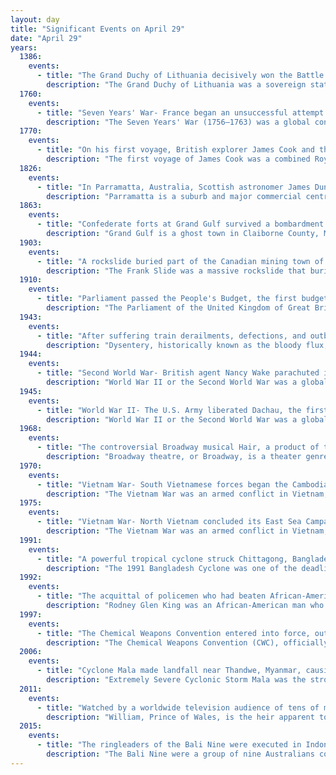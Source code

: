 ```yaml
---
layout: day
title: "Significant Events on April 29"
date: "April 29"
years:
  1386:
    events:
      - title: "The Grand Duchy of Lithuania decisively won the Battle of the Vikhra River, forcibly making the Principality of Smolensk a vassal state."
        description: "The Grand Duchy of Lithuania was a sovereign state in northeastern Europe that existed from the 13th century, succeeding the Kingdom of Lithuania, to the late 18th century, when the territory was suppressed during the 1795 partitions of Poland–Lithuania. The state was founded by Lithuanians, who were at the time a polytheistic nation of several united Baltic tribes from Aukštaitija. By 1440 the grand duchy had become the largest European state, controlling an area from the Baltic Sea in the north to the Black Sea in the south."
  1760:
    events:
      - title: "Seven Years' War- France began an unsuccessful attempt to retake Quebec City, which had been captured by Britain."
        description: "The Seven Years' War (1756–1763) was a global conflict involving most of the European great powers, fought primarily in Europe and the Americas. One of the opposing alliances was led by Great Britain and Prussia. The other alliance was led by France and Austria, backed by Spain, Saxony, Sweden, and Russia. The French and Indian War (1754–1763), the Anglo-Spanish War (1762–1763), and the Spanish–Portuguese War (1762–1763) were all parts of the Seven Years' War."
  1770:
    events:
      - title: "On his first voyage, British explorer James Cook and the crew of HMS Endeavour (pictured) landed at Botany Bay, making the first recorded European landfall on the eastern coast of Australia."
        description: "The first voyage of James Cook was a combined Royal Navy and Royal Society expedition to the south Pacific Ocean aboard HMS Endeavour, from 1768 to 1771. The aims were to observe the 1769 transit of Venus from Tahiti and to seek evidence of the postulated Terra Australis Incognita or 'undiscovered southern land'. It was the first of three voyages of which James Cook was the commander."
  1826:
    events:
      - title: "In Parramatta, Australia, Scottish astronomer James Dunlop discovered Centaurus A (pictured), which was later recognised as one of the nearest radio galaxies to Earth."
        description: "Parramatta is a suburb and major commercial centre in Greater Western Sydney. Parramatta is located approximately 24 kilometres (15 mi) west of the Sydney CBD, on the banks of the Parramatta River. It is commonly regarded as the secondary central business district of metropolitan Sydney."
  1863:
    events:
      - title: "Confederate forts at Grand Gulf survived a bombardment by Union gunboats, preventing Ulysses S. Grant's troops from crossing the Mississippi River at that point."
        description: "Grand Gulf is a ghost town in Claiborne County, Mississippi, United States."
  1903:
    events:
      - title: "A rockslide buried part of the Canadian mining town of Frank under 110 million tonnes of rock, killing around 70 people."
        description: "The Frank Slide was a massive rockslide that buried part of the mining town of Frank in the District of Alberta of the North-West Territories, Canada, at 4-10 a.m. on April 29, 1903. Around 44 million cubic metres/110 million tonnes of limestone rock slid down Turtle Mountain. Witnesses reported that within 100 seconds the rock reached up the opposing hills, obliterating the eastern edge of Frank, the Canadian Pacific Railway (CPR) line and the coal mine. It was one of the largest landslides in Canadian history and remains the deadliest, as between 70 and 90 of the town's residents died, most of whom remain buried in the rubble. Multiple factors led to the slide- Turtle Mountain's formation left it in a constant state of instability. Coal mining operations may have weakened the mountain's internal structure, as did a wet winter and cold snap on the night of the disaster."
  1910:
    events:
      - title: "Parliament passed the People's Budget, the first budget in British history with the express intent of redistributing wealth."
        description: "The Parliament of the United Kingdom of Great Britain and Northern Ireland is the supreme legislative body of the United Kingdom, and may also legislate for the Crown Dependencies and the British Overseas Territories. It meets at the Palace of Westminster in London. Parliament possesses legislative supremacy and thereby holds ultimate power over all other political bodies in the United Kingdom and the Overseas Territories. While Parliament is bicameral, it has three parts- the sovereign, the House of Lords, and the House of Commons. The three parts acting together to legislate may be described as the King-in-Parliament. The Crown normally acts on the advice of the prime minister, and the powers of the House of Lords are limited to only delaying legislation."
  1943:
    events:
      - title: "After suffering train derailments, defections, and outbreaks of dysentery and typhoid fever which killed two members, the Brazilian football club Santa Cruz returned from their Suicidal Tour (team pictured)."
        description: "Dysentery, historically known as the bloody flux, is a type of gastroenteritis that results in bloody diarrhea. Other symptoms may include fever, abdominal pain, and a feeling of incomplete defecation. Complications may include dehydration."
  1944:
    events:
      - title: "Second World War- British agent Nancy Wake parachuted into Auvergne, France, becoming a liaison between the Special Operations Executive and the local Maquis group."
        description: "World War II or the Second World War was a global conflict between two coalitions- the Allies and the Axis powers. Nearly all of the world's countries participated, with many nations mobilising all resources in pursuit of total war. Tanks and aircraft played major roles, enabling the strategic bombing of cities and delivery of the first and only nuclear weapons ever used in war. World War II was the deadliest conflict in history, resulting in 70 to 85 million deaths, more than half of which were civilians. Millions died in genocides, including the Holocaust, and by massacres, starvation, and disease. After the Allied victory, Germany, Austria, Japan, and Korea were occupied, and German and Japanese leaders were tried for war crimes."
  1945:
    events:
      - title: "World War II- The U.S. Army liberated Dachau, the first Nazi concentration camp, and killed German prisoners of war."
        description: "World War II or the Second World War was a global conflict between two coalitions- the Allies and the Axis powers. Nearly all of the world's countries participated, with many nations mobilising all resources in pursuit of total war. Tanks and aircraft played major roles, enabling the strategic bombing of cities and delivery of the first and only nuclear weapons ever used in war. World War II was the deadliest conflict in history, resulting in 70 to 85 million deaths, more than half of which were civilians. Millions died in genocides, including the Holocaust, and by massacres, starvation, and disease. After the Allied victory, Germany, Austria, Japan, and Korea were occupied, and German and Japanese leaders were tried for war crimes."
  1968:
    events:
      - title: "The controversial Broadway musical Hair, a product of the counterculture of the 1960s, opened, with its songs becoming anthems of the anti-Vietnam War movement."
        description: "Broadway theatre, or Broadway, is a theater genre that consists of the theatrical performances presented in 41 professional theaters, each with 500 or more seats, in the Theater District and Lincoln Center along Broadway, in Midtown Manhattan, New York City. Broadway and London's West End together represent the highest commercial level of live theater in the English-speaking world."
  1970:
    events:
      - title: "Vietnam War- South Vietnamese forces began the Cambodian campaign, aiming to attack North Vietnamese jungle bases."
        description: "The Vietnam War was an armed conflict in Vietnam, Laos, and Cambodia fought between North Vietnam and South Vietnam and their allies. North Vietnam was supported by the Soviet Union and China, while South Vietnam was supported by the United States and other anti-communist nations. The conflict was the second of the Indochina Wars and a major proxy war of the Cold War between the Soviet Union and US. Direct US military involvement greatly escalated from 1965 until its withdrawal in 1973. The fighting spilled over into the Laotian and Cambodian Civil Wars, which ended with all three countries becoming communist in 1975."
  1975:
    events:
      - title: "Vietnam War- North Vietnam concluded its East Sea Campaign by capturing all of the Spratly Islands held by South Vietnam."
        description: "The Vietnam War was an armed conflict in Vietnam, Laos, and Cambodia fought between North Vietnam and South Vietnam and their allies. North Vietnam was supported by the Soviet Union and China, while South Vietnam was supported by the United States and other anti-communist nations. The conflict was the second of the Indochina Wars and a major proxy war of the Cold War between the Soviet Union and US. Direct US military involvement greatly escalated from 1965 until its withdrawal in 1973. The fighting spilled over into the Laotian and Cambodian Civil Wars, which ended with all three countries becoming communist in 1975."
  1991:
    events:
      - title: "A powerful tropical cyclone struck Chittagong, Bangladesh, killing at least 138,000 people and leaving up to 10 million homeless across the region."
        description: "The 1991 Bangladesh Cyclone was one of the deadliest tropical cyclones in recorded history. It was also one of the most powerful cyclones in the Indian Ocean. Forming out of a large area of convection over the Bay of Bengal on April 24, the tropical cyclone initially developed gradually while meandering over the southern Bay of Bengal. On April 28, the storm began to accelerate northeastwards under the influence of the southwesterlies, and rapidly intensified to super cyclonic storm strength near the coast of Bangladesh on April 29. After making landfall in the Chittagong district of southeastern Bangladesh with winds of around 250 km/h (155 mph), the cyclone rapidly weakened as it moved through northeastern India, degenerating into a remnant low over the Yunnan province in western China."
  1992:
    events:
      - title: "The acquittal of policemen who had beaten African-American motorist Rodney King sparked six days of civil unrest in Los Angeles (damage pictured), during which 63 people were killed."
        description: "Rodney Glen King was an African-American man who was a victim of police brutality. On March 3, 1991, he was severely beaten by officers of the Los Angeles Police Department (LAPD) during his arrest after a high speed pursuit for driving while intoxicated on the I-210. An uninvolved resident, George Holliday, saw and filmed the incident from his nearby balcony and sent the footage, which showed King on the ground being beaten after initially evading arrest, to local news station KTLA. The incident was covered by news media around the world and caused a public uproar."
  1997:
    events:
      - title: "The Chemical Weapons Convention entered into force, outlawing the production, stockpiling and use of chemical weapons in the 87 countries that had ratified the convention."
        description: "The Chemical Weapons Convention (CWC), officially the Convention on the Prohibition of the Development, Production, Stockpiling and Use of Chemical Weapons and on their Destruction, is an arms control treaty administered by the Organisation for the Prohibition of Chemical Weapons (OPCW), an intergovernmental organization based in The Hague, Netherlands. The treaty entered into force on 29 April 1997. It prohibits the use of chemical weapons, and the large-scale development, production, stockpiling, or transfer of chemical weapons or their precursors, except for very limited purposes. The main obligation of member states under the convention is to effect this prohibition, as well as the destruction of all current chemical weapons. All destruction activities must take place under OPCW verification."
  2006:
    events:
      - title: "Cyclone Mala made landfall near Thandwe, Myanmar, causing 37 deaths."
        description: "Extremely Severe Cyclonic Storm Mala was the strongest tropical cyclone of the 2006 North Indian Ocean cyclone season. In mid-April 2006, an area of disturbed weather formed over the southern Bay of Bengal and nearby Andaman Sea. Over a period of several days, the system became increasingly organized and was classified as a depression on April 24. Situated within a region of weak steering currents, the storm slowly intensified as it drifted in a general northward direction. It attained gale-force winds and was named Mala the next day. Conditions for strengthening improved markedly on April 27 and Mala subsequently underwent rapid intensification which culminated in the cyclone attaining its peak. Early on April 28, the cyclone had estimated winds of 185 km/h (115 mph). The Joint Typhoon Warning Center considered Mala to have been slightly stronger, classifying it as a Category 4-equivalent cyclone. Steady weakening ensued thereafter and the storm made landfall in Myanmar's Rakhine State on April 29. Rapid dissipation took place once onshore and Mala was last noted early the next morning."
  2011:
    events:
      - title: "Watched by a worldwide television audience of tens of millions, Prince William and Catherine Middleton were married at Westminster Abbey in London."
        description: "William, Prince of Wales, is the heir apparent to the British throne. He is the elder son of King Charles III and Diana, Princess of Wales."
  2015:
    events:
      - title: "The ringleaders of the Bali Nine were executed in Indonesia for attempting to smuggle 8.3 kg (18 lb) of heroin to Australia in 2005."
        description: "The Bali Nine were a group of nine Australians convicted for attempting to smuggle 8.3 kg (18 lb) of heroin out of Indonesia in April 2005. The heroin was valued at around A$4 million and was bound for Australia. Ringleaders Andrew Chan and Myuran Sukumaran were sentenced to death and executed on 29 April 2015. Six other members, Si Yi Chen, Michael Czugaj, Tan Duc Thanh Nguyen, Matthew Norman, Scott Rush and Martin Stephens, were sentenced to life imprisonment whilst another, Renae Lawrence, received a 20 year sentence. She was released after the sentence was commuted in November 2018. The Indonesian authorities reported on 5 June 2018 that Tan Duc Thanh Nguyen had died of stomach cancer. In November 2024, Prime Minister Anthony Albanese sought the repatriation to Australia of the remaining five members of the Bali Nine. On 15 December 2024, the five remaining members of the group were repatriated to Australia, and their life sentences were commuted with immediate effect."
---
```


